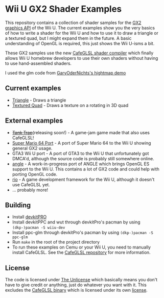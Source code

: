 # Wii U GX2 Shader Examples

This repository contains a collection of shader samples for the [GX2 graphics API](https://wiiubrew.org/wiki/Hardware/GX2) of the Wii U.
The current examples show you the very basics of how to write a shader for the Wii U and how to use it to draw a triangle or a textured quad, but I might expand them in the future. A basic understanding of OpenGL is required, this just shows the Wii U-isms a bit.

These GX2 samples use the new [CafeGLSL shader compiler](https://github.com/Exzap/CafeGLSL) which finally allows Wii U homebrew developers to use their own shaders without having to use hand-assembled shaders.

I used the glm code from [GaryOderNichts's hightmap demo](https://github.com/GaryOderNichts/gx2-heightmap)

## Current examples
 - [Triangle](./source/example_triangle.cpp) - Draws a triangle
 - [Textured Quad](./source/example_texture.cpp) - Draws a texture on a rotating in 3D quad

## External examples
 - ~~[Tank Trap](https://github.com/Crementif/UntitledSandGame)~~(releasing soon!) - A game-jam game made that also uses CafeGLSL!
 - [Super Mario 64 Port](https://github.com/aboood40091/sm64-port) - A port of Super Mario 64 to the Wii U showing general GX2 usage.
 - GTA3 Wii U port - A port of GTA3 to the Wii U that unfortunately got DMCA'd, although the source code is probably still somewhere online.
 - [angle](https://github.com/GaryOderNichts/angle/tree/wiiu/gx2) - A work-in-progress port of ANGLE which brings OpenGL ES support to the Wii U. This contains a lot of GX2 code and could help with porting OpenGL code.
 - [rio](https://github.com/aboood40091/rio) - A game development framework for the Wii U, although it doesn't use CafeGLSL yet.
 - ... probably more!

## Building
 - Install [devkitPRO](https://devkitpro.org/wiki/Getting_Started)
 - Install devkitPPC and wut through devkitPro's pacman by using `(dkp-)pacman -S wiiu-dev`
 - Install ppc-glm through devkitPro's pacman by using `(dkp-)pacman -S ppc-glm`
 - Run `make` in the root of the project directory
 - To run these examples on Cemu or your Wii U, you need to manually install CafeGLSL. See the [CafeGLSL repository](https://github.com/Exzap/CafeGLSL?tab=readme-ov-file#usage) for more information.

## License
The code is licensed under [The Unlicense](./LICENSE.md) which basically means you don't have to give credit or anything, just do whatever you want with it.
This excludes the [CafeGLSL binary](./cemu/cafeLibs/glslrecompiler.rpl) which is licensed under its own [license](https://github.com/Exzap/CafeGLSL?tab=readme-ov-file#-license).